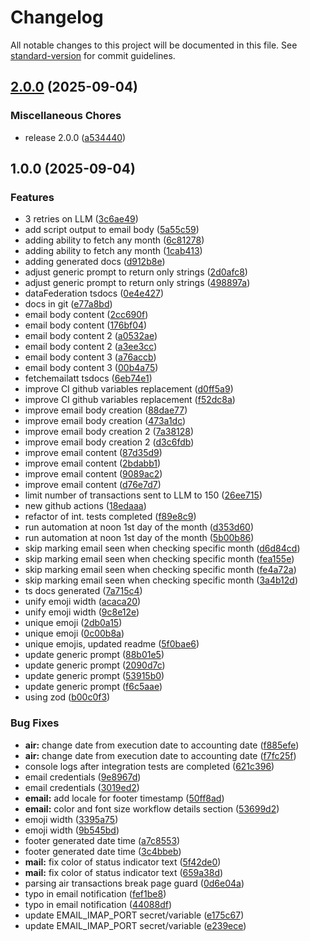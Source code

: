 # Changelog

All notable changes to this project will be documented in this file. See [standard-version](https://github.com/conventional-changelog/standard-version) for commit guidelines.

## [2.0.0](https://github.com/davidzoufaly/finance-mgn/compare/v1.0.0...v2.0.0) (2025-09-04)


### Miscellaneous Chores

* release 2.0.0 ([a534440](https://github.com/davidzoufaly/finance-mgn/commit/a534440bd0a6333716a9a18176064a8bb0358530))

## 1.0.0 (2025-09-04)

### Features

- 3 retries on LLM ([3c6ae49](https://github.com/davidzoufaly/finance-mgn/commit/3c6ae49c9ebf06553e46a9fa81ec801b8f08002f))
- add script output to email body ([5a55c59](https://github.com/davidzoufaly/finance-mgn/commit/5a55c599058e21e411a4b305fa73c5ad4ac8815f))
- adding ability to fetch any month ([6c81278](https://github.com/davidzoufaly/finance-mgn/commit/6c812789a03ff5765a802d7d7fe80fef00aedf7f))
- adding ability to fetch any month ([1cab413](https://github.com/davidzoufaly/finance-mgn/commit/1cab4130ea96f630a03fe2b9e562b136f7a7fb75))
- adding generated docs ([d912b8e](https://github.com/davidzoufaly/finance-mgn/commit/d912b8e81939458c81517a5979aa23b7273ea86c))
- adjust generic prompt to return only strings ([2d0afc8](https://github.com/davidzoufaly/finance-mgn/commit/2d0afc8b64ab9eadf708dbf97b49d431e8fae298))
- adjust generic prompt to return only strings ([498897a](https://github.com/davidzoufaly/finance-mgn/commit/498897a0ae889aa38936ba71f5b02ea30488082d))
- dataFederation tsdocs ([0e4e427](https://github.com/davidzoufaly/finance-mgn/commit/0e4e427fcc20a33c2986f8437dcb39e3fb9d5938))
- docs in git ([e77a8bd](https://github.com/davidzoufaly/finance-mgn/commit/e77a8bdec4e829d25dc78187b3eb5fff9ffb7a35))
- email body content ([2cc690f](https://github.com/davidzoufaly/finance-mgn/commit/2cc690f5c72608946e30a1f44a44522fede0d74b))
- email body content ([176bf04](https://github.com/davidzoufaly/finance-mgn/commit/176bf04703cb1dfb82bbd8ce6626937bf282ac00))
- email body content 2 ([a0532ae](https://github.com/davidzoufaly/finance-mgn/commit/a0532aecd23ad2f577dfa8294807cdf0b6c3d42c))
- email body content 2 ([a3ee3cc](https://github.com/davidzoufaly/finance-mgn/commit/a3ee3ccf6f867c954922e57387fdd1ce71f7f118))
- email body content 3 ([a76accb](https://github.com/davidzoufaly/finance-mgn/commit/a76accb107540a44ac06d5f2963caf37f51dad0b))
- email body content 3 ([00b4a75](https://github.com/davidzoufaly/finance-mgn/commit/00b4a7560332d8678f833c94fc672be5e54a5a4b))
- fetchemailatt tsdocs ([6eb74e1](https://github.com/davidzoufaly/finance-mgn/commit/6eb74e1a98304d37072d9e0cb35824602807ebf9))
- improve CI github variables replacement ([d0ff5a9](https://github.com/davidzoufaly/finance-mgn/commit/d0ff5a9421afa3f85a03d16df5c7167e982b5ee4))
- improve CI github variables replacement ([f52dc8a](https://github.com/davidzoufaly/finance-mgn/commit/f52dc8a4397caaae312c7283459145d42bbba825))
- improve email body creation ([88dae77](https://github.com/davidzoufaly/finance-mgn/commit/88dae7718a3f6e02f8f1152c70c2f5ba3aa3964a))
- improve email body creation ([473a1dc](https://github.com/davidzoufaly/finance-mgn/commit/473a1dc6d6273bbe4c2d8bcfa26a700dc8af54c8))
- improve email body creation 2 ([7a38128](https://github.com/davidzoufaly/finance-mgn/commit/7a381282f6e9f2c21881a7a283480d4261062f31))
- improve email body creation 2 ([d3c6fdb](https://github.com/davidzoufaly/finance-mgn/commit/d3c6fdbc4c8ad24affd30766b3f15740ece6b54e))
- improve email content ([87d35d9](https://github.com/davidzoufaly/finance-mgn/commit/87d35d97e0dc0741eafc8751c16d64e3ee4a3894))
- improve email content ([2bdabb1](https://github.com/davidzoufaly/finance-mgn/commit/2bdabb1a5af7d26c1bf049525e9637e3592d73e8))
- improve email content ([9089ac2](https://github.com/davidzoufaly/finance-mgn/commit/9089ac28502e0d22d13565ecf94193abd084896f))
- improve email content ([d76e7d7](https://github.com/davidzoufaly/finance-mgn/commit/d76e7d7384b37961f42edffa6ff12e295b8ba363))
- limit number of transactions sent to LLM to 150 ([26ee715](https://github.com/davidzoufaly/finance-mgn/commit/26ee71589b1581f3115d9dd9d6a72939997bb470))
- new github actions ([18edaaa](https://github.com/davidzoufaly/finance-mgn/commit/18edaaab94d4d6acf4fa1016c6213b314e912cc3))
- refactor of int. tests completed ([f89e8c9](https://github.com/davidzoufaly/finance-mgn/commit/f89e8c9e278dc66c42851e1ed6749fee401417d0))
- run automation at noon 1st day of the month ([d353d60](https://github.com/davidzoufaly/finance-mgn/commit/d353d60b015ae222a80bb34990e85a79bd0ed8d1))
- run automation at noon 1st day of the month ([5b00b86](https://github.com/davidzoufaly/finance-mgn/commit/5b00b86dabf4543642544b321dbc488429a49cd4))
- skip marking email seen when checking specific month ([d6d84cd](https://github.com/davidzoufaly/finance-mgn/commit/d6d84cd104b68856d89eee868af1997e29ce229d))
- skip marking email seen when checking specific month ([fea155e](https://github.com/davidzoufaly/finance-mgn/commit/fea155e04b88484ff216c5604f9afa6f7fdc0b76))
- skip marking email seen when checking specific month ([fe4a72a](https://github.com/davidzoufaly/finance-mgn/commit/fe4a72aa79b8e877ec9a6e81d115455117351ce8))
- skip marking email seen when checking specific month ([3a4b12d](https://github.com/davidzoufaly/finance-mgn/commit/3a4b12deab496e7aa1f9ec796069fbfa4f8325ff))
- ts docs generated ([7a715c4](https://github.com/davidzoufaly/finance-mgn/commit/7a715c42d5737da8f176e445d641e11e55a876a6))
- unify emoji width ([acaca20](https://github.com/davidzoufaly/finance-mgn/commit/acaca20ca8871594d86bb6237f6504c8dc31c6c5))
- unify emoji width ([9c8e12e](https://github.com/davidzoufaly/finance-mgn/commit/9c8e12e55cfdaf035c7bfbdef8406c29029ad471))
- unique emoji ([2db0a15](https://github.com/davidzoufaly/finance-mgn/commit/2db0a15ccd90768470c2e0bba1666942e9e48aee))
- unique emoji ([0c00b8a](https://github.com/davidzoufaly/finance-mgn/commit/0c00b8ac2500fb4d5023b81d84fbafe0e6a6ee44))
- unique emojis, updated readme ([5f0bae6](https://github.com/davidzoufaly/finance-mgn/commit/5f0bae66937bdbc61dafba843f1d9ff22d2036b3))
- update generic prompt ([88b01e5](https://github.com/davidzoufaly/finance-mgn/commit/88b01e5d57ea3370628815a00f6dbd68ed274a84))
- update generic prompt ([2090d7c](https://github.com/davidzoufaly/finance-mgn/commit/2090d7c881b4ebb23892661b25fbf8399abfeb4d))
- update generic prompt ([53915b0](https://github.com/davidzoufaly/finance-mgn/commit/53915b0308252ff25385d9a3c598bc09ac38069b))
- update generic prompt ([f6c5aae](https://github.com/davidzoufaly/finance-mgn/commit/f6c5aae8769d00acd67f18df27a7d6a18a10a2bc))
- using zod ([b00c0f3](https://github.com/davidzoufaly/finance-mgn/commit/b00c0f31be7f704ab1a7e6ebee49693a303bf654))

### Bug Fixes

- **air:** change date from execution date to accounting date ([f885efe](https://github.com/davidzoufaly/finance-mgn/commit/f885efe2a1858bb44458340188081e797963e381))
- **air:** change date from execution date to accounting date ([f7fc25f](https://github.com/davidzoufaly/finance-mgn/commit/f7fc25f8318915dc2b6e70e1a8e1cdd41f293ddc))
- console logs after integration tests are completed ([621c396](https://github.com/davidzoufaly/finance-mgn/commit/621c396bf895823de4e92cac7f7489a6d270e4e0))
- email credentials ([9e8967d](https://github.com/davidzoufaly/finance-mgn/commit/9e8967dc78d984a3b345af0c2a2371d89395f3b0))
- email credentials ([3019ed2](https://github.com/davidzoufaly/finance-mgn/commit/3019ed25aabdb946d0134a1ff270f5b3891f8249))
- **email:** add locale for footer timestamp ([50ff8ad](https://github.com/davidzoufaly/finance-mgn/commit/50ff8ad3850707adeef61edff8bbe7074dc205f6))
- **email:** color and font size workflow details section ([53699d2](https://github.com/davidzoufaly/finance-mgn/commit/53699d2e3e2e6b702ec6a84b430ea8bc76117f45))
- emoji width ([3395a75](https://github.com/davidzoufaly/finance-mgn/commit/3395a75ac15960d12a0c3024ae647ae2deb26bd9))
- emoji width ([9b545bd](https://github.com/davidzoufaly/finance-mgn/commit/9b545bd7abfbf4ffae92344df6838f3d15e54122))
- footer generated date time ([a7c8553](https://github.com/davidzoufaly/finance-mgn/commit/a7c8553983e0fed37fe3d058108e5bd829b57b44))
- footer generated date time ([3c4bbeb](https://github.com/davidzoufaly/finance-mgn/commit/3c4bbebed481f8c1ff35b125df63061d3b02f098))
- **mail:** fix color of status indicator text ([5f42de0](https://github.com/davidzoufaly/finance-mgn/commit/5f42de04045535f2ca128e6e4160a0d1b483c617))
- **mail:** fix color of status indicator text ([659a38d](https://github.com/davidzoufaly/finance-mgn/commit/659a38dd6bfb68c28b99727451dd8fe502e6f93c))
- parsing air transactions break page guard ([0d6e04a](https://github.com/davidzoufaly/finance-mgn/commit/0d6e04aeb77cb013bd1cf510da5e5d50e0517153))
- typo in email notification ([fef1be8](https://github.com/davidzoufaly/finance-mgn/commit/fef1be8fc2d35dfd8b856934a7ca8d76d19357ec))
- typo in email notification ([44088df](https://github.com/davidzoufaly/finance-mgn/commit/44088df6117f85655b2f43fb172ea2ea64bc8d23))
- update EMAIL_IMAP_PORT secret/variable ([e175c67](https://github.com/davidzoufaly/finance-mgn/commit/e175c67e469a1a987f3ea5b9962f9bfe07c7fd7f))
- update EMAIL_IMAP_PORT secret/variable ([e239ece](https://github.com/davidzoufaly/finance-mgn/commit/e239ece1797486144f125d2d89e3652ace5079f0))
